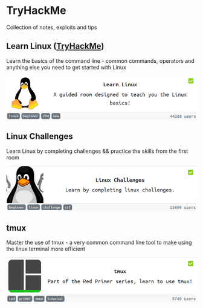 # TryHackMe
Collection of notes, exploits and tips

## Learn Linux ([TryHackMe](https://tryhackme.com/room/zthlinux))
Learn the basics of the command line - common commands, operators and anything else you need to get started with Linux

[<img src="https://github.com/ComplexSec/tryhackme/blob/master/Learn%20Linux/images/learnlinux.png">](https://github.com/ComplexSec/tryhackme/tree/master/Learn%20Linux)

## Linux Challenges
Learn Linux by completing challenges && practice the skills from the first room

![](/Linux%20Challenges/images/linuxchallenges.png)

## tmux
Master the use of tmux - a very common command line tool to make using the linux terminal more efficient

![](/tmux/images/tmux.png)
